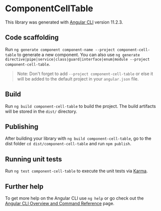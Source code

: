 # ComponentCellTable

This library was generated with [Angular CLI](https://github.com/angular/angular-cli) version 11.2.3.

## Code scaffolding

Run `ng generate component component-name --project component-cell-table` to generate a new component. You can also use `ng generate directive|pipe|service|class|guard|interface|enum|module --project component-cell-table`.
> Note: Don't forget to add `--project component-cell-table` or else it will be added to the default project in your `angular.json` file. 

## Build

Run `ng build component-cell-table` to build the project. The build artifacts will be stored in the `dist/` directory.

## Publishing

After building your library with `ng build component-cell-table`, go to the dist folder `cd dist/component-cell-table` and run `npm publish`.

## Running unit tests

Run `ng test component-cell-table` to execute the unit tests via [Karma](https://karma-runner.github.io).

## Further help

To get more help on the Angular CLI use `ng help` or go check out the [Angular CLI Overview and Command Reference](https://angular.io/cli) page.
